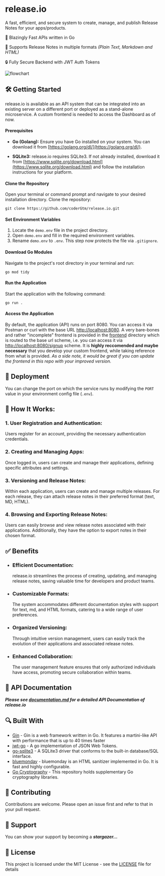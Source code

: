 # release.io

A fast, efficient, and secure system to create, manage, and publish Release Notes for your apps/products.

🚀 Blazingly Fast APIs written in Go

🔖 Supports Release Notes in multiple formats *(Plain Text, Markdown and HTML)*

🔒 Fully Secure Backend with JWT Auth Tokens

![flowchart](https://github.com/coderGtm/release.io/assets/66418526/827e98d1-be10-4fdb-bff6-00b8283148bb)

## 🛠️ Getting Started

release.io is available as an API system that can be integrated into an existing server on a different port or deployed as a stand-alone microservice. A custom frontend is needed to access the Dashboard as of now.

#### Prerequisites

- **Go (Golang):** Ensure you have Go installed on your system. You can download it from [https://golang.org/dl/](https://golang.org/dl/).

- **SQLite3:** release.io requires SQLite3. If not already installed, download it from [https://www.sqlite.org/download.html](https://www.sqlite.org/download.html) and follow the installation instructions for your platform.

#### Clone the Repository

Open your terminal or command prompt and navigate to your desired installation directory. Clone the repository:

```shell
git clone https://github.com/coderGtm/release.io.git
```

#### Set Environment Variables

1. Locate the `demo.env` file in the project directory.
2. Open `demo.env` and fill in the required environment variables.
3. Rename `demo.env` to `.env`. This step now protects the file via `.gitignore`.

#### Download Go Modules

Navigate to the project's root directory in your terminal and run:

```shell
go mod tidy
```

#### Run the Application

Start the application with the following command:

```shell
go run .
```

#### Access the Application

By default, the application (API) runs on port 8080. You can access it via Postman or curl with the base URL [http://localhost:8080](http://localhost:8080). A very bare-bones and rather "incomplete" frontend is provided in the [frontend](frontend) directory which is routed to the base url scheme, i.e. you can access it via [http://localhost:8080/signup](http://localhost:8080/signup) scheme. It is **highly reccomended and maybe necessary** that you develop your custom frontend, while taking reference from what is provided. _As a side note, it would be great if you can update the frontend in this repo with your improved version._


## 🚀 Deployment

You can change the port on which the service runs by modifying the `PORT` value in your environment config file (`.env`).

## 🚧 How It Works:

### 1. User Registration and Authentication:

Users register for an account, providing the necessary authentication credentials.

### 2. Creating and Managing Apps:

Once logged in, users can create and manage their applications, defining specific attributes and settings.

### 3. Versioning and Release Notes:

Within each application, users can create and manage multiple releases. For each release, they can attach release notes in their preferred format (text, MD, HTML).

### 4. Browsing and Exporting Release Notes:

Users can easily browse and view release notes associated with their applications. Additionally, they have the option to export notes in their chosen format.

## ✅ Benefits

- ### Efficient Documentation: 
    release.io streamlines the process of creating, updating, and managing release notes, saving valuable time for developers and product teams.

- ### Customizable Formats:
    The system accommodates different documentation styles with support for text, md, and HTML formats, catering to a wide range of user preferences.

- ### Organized Versioning:
    Through intuitive version management, users can easily track the evolution of their applications and associated release notes.

- ### Enhanced Collaboration:
    The user management feature ensures that only authorized individuals have access, promoting secure collaboration within teams.

## 📝 API Documentation

***Please see [documentation.md](documentation.md) for a detailed API Documentation of release.io***

## 🔍 Built With

* [Gin](https://github.com/gin-gonic/gin) - Gin is a web framework written in Go. It features a martini-like API with performance that is up to 40 times faster
* [jwt-go](https://github.com/golang-jwt/jwt/v5) - A go implementation of JSON Web Tokens.
* [go-sqlite3](https://github.com/mattn/go-sqlite3) - A SQLite3 driver that conforms to the built-in database/SQL interface.
* [bluemonday](https://github.com/microcosm-cc/bluemonday) - bluemonday is an HTML sanitizer implemented in Go. It is fast and highly configurable.
* [Go Cryptography](https://golang.org/x/crypto) - This repository holds supplementary Go cryptography libraries.

## 🌱 Contributing

Contributions are welcome. Please open an issue first and refer to that in your pull request.

## 🌟 Support

You can show your support by becoming a ***stargazer...*** 

## 📄 License

This project is licensed under the MIT License - see the [LICENSE](LICENSE) file for details

